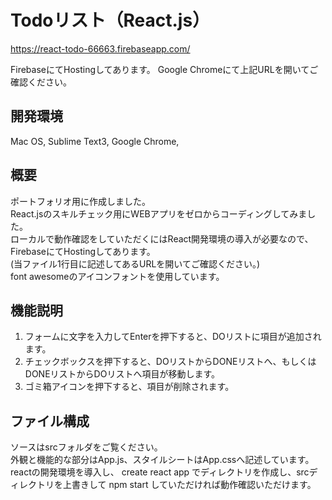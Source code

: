 # Todoリスト（React.js）
https://react-todo-66663.firebaseapp.com/

FirebaseにてHostingしてあります。
Google Chromeにて上記URLを開いてご確認ください。

## 開発環境
Mac OS, Sublime Text3, Google Chrome, 

## 概要
ポートフォリオ用に作成しました。<br>
React.jsのスキルチェック用にWEBアプリをゼロからコーディングしてみました。<br>
ローカルで動作確認をしていただくにはReact開発環境の導入が必要なので、FirebaseにてHostingしてあります。<br>
(当ファイル1行目に記述してあるURLを開いてご確認ください。)<br>
font awesomeのアイコンフォントを使用しています。<br>

## 機能説明
1. フォームに文字を入力してEnterを押下すると、DOリストに項目が追加されます。<br>
1.  チェックボックスを押下すると、DOリストからDONEリストへ、もしくはDONEリストからDOリストへ項目が移動します。<br>
1.  ゴミ箱アイコンを押下すると、項目が削除されます。<br>

## ファイル構成
ソースはsrcフォルダをご覧ください。<br>
外観と機能的な部分はApp.js、スタイルシートはApp.cssへ記述しています。<br>
reactの開発環境を導入し、 create react app でディレクトリを作成し、srcディレクトリを上書きして npm start していただければ動作確認いただけます。<br>
